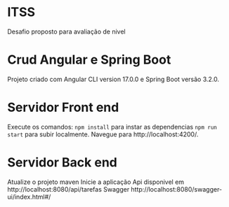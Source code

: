 # ITSS
Desafio proposto para avaliação de nivel


# Crud Angular e Spring Boot
Projeto criado com Angular CLI version 17.0.0 e Spring Boot versão 3.2.0.

# Servidor Front end

Execute os comandos:
``` npm install ``` para instar as dependencias
``` npm run start ``` para subir localmente.
Navegue para http://localhost:4200/.

# Servidor Back end

Atualize o projeto maven
Inicie a aplicação
Api disponivel em http://localhost:8080/api/tarefas
Swagger http://localhost:8080/swagger-ui/index.html#/